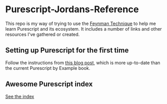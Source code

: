 # Purescript-Jordans-Reference

This repo is my way of trying to use the [Feynman Technique](https://medium.com/taking-note/learning-from-the-feynman-technique-5373014ad230) to help me learn Purescript and its ecosystem. It includes a number of links and other resources I've gathered or created.

## Setting up Purescript for the first time

Follow the instructions from [this blog post](https://qiita.com/kimagure/items/570e6f2bbce5b4724564), which is more up-to-date than the current Purescript by Example book.

## Awesome Purescript index

[See the index](https://github.com/passy/awesome-purescript)


